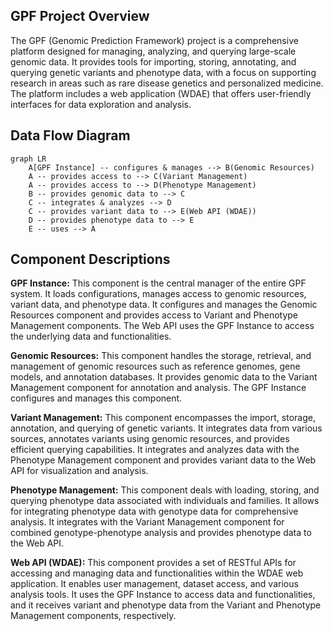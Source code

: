 ## GPF Project Overview

The GPF (Genomic Prediction Framework) project is a comprehensive platform designed for managing, analyzing, and querying large-scale genomic data. It provides tools for importing, storing, annotating, and querying genetic variants and phenotype data, with a focus on supporting research in areas such as rare disease genetics and personalized medicine. The platform includes a web application (WDAE) that offers user-friendly interfaces for data exploration and analysis.

## Data Flow Diagram

```mermaid
graph LR
    A[GPF Instance] -- configures & manages --> B(Genomic Resources)
    A -- provides access to --> C(Variant Management)
    A -- provides access to --> D(Phenotype Management)
    B -- provides genomic data to --> C
    C -- integrates & analyzes --> D
    C -- provides variant data to --> E(Web API (WDAE))
    D -- provides phenotype data to --> E
    E -- uses --> A
```

## Component Descriptions

**GPF Instance:** This component is the central manager of the entire GPF system. It loads configurations, manages access to genomic resources, variant data, and phenotype data. It configures and manages the Genomic Resources component and provides access to Variant and Phenotype Management components. The Web API uses the GPF Instance to access the underlying data and functionalities.

**Genomic Resources:** This component handles the storage, retrieval, and management of genomic resources such as reference genomes, gene models, and annotation databases. It provides genomic data to the Variant Management component for annotation and analysis. The GPF Instance configures and manages this component.

**Variant Management:** This component encompasses the import, storage, annotation, and querying of genetic variants. It integrates data from various sources, annotates variants using genomic resources, and provides efficient querying capabilities. It integrates and analyzes data with the Phenotype Management component and provides variant data to the Web API for visualization and analysis.

**Phenotype Management:** This component deals with loading, storing, and querying phenotype data associated with individuals and families. It allows for integrating phenotype data with genotype data for comprehensive analysis. It integrates with the Variant Management component for combined genotype-phenotype analysis and provides phenotype data to the Web API.

**Web API (WDAE):** This component provides a set of RESTful APIs for accessing and managing data and functionalities within the WDAE web application. It enables user management, dataset access, and various analysis tools. It uses the GPF Instance to access data and functionalities, and it receives variant and phenotype data from the Variant and Phenotype Management components, respectively.